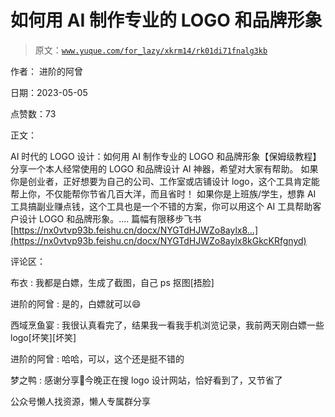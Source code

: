 # 如何用 AI 制作专业的 LOGO 和品牌形象

> 原文：[`www.yuque.com/for_lazy/xkrm14/rk01di71fnalg3kb`](https://www.yuque.com/for_lazy/xkrm14/rk01di71fnalg3kb)

作者： 进阶的阿曾

日期：2023-05-05

点赞数：73

正文：

AI 时代的 LOGO 设计：如何用 AI 制作专业的 LOGO 和品牌形象【保姆级教程】 分享一个本人经常使用的 LOGO 和品牌设计 AI 神器，希望对大家有帮助。 如果你是创业者，正好想要为自己的公司、工作室或店铺设计 logo，这个工具肯定能帮上你，不仅能帮你节省几百大洋，而且省时！ 如果你是上班族/学生，想靠 AI 工具搞副业赚点钱，这个工具也是一个不错的方案，你可以用这个 AI 工具帮助客户设计 LOGO 和品牌形象。.... 篇幅有限移步飞书 [https://nx0vtvp93b.feishu.cn/docx/NYGTdHJWZo8aylx8...](https://nx0vtvp93b.feishu.cn/docx/NYGTdHJWZo8aylx8kGkcKRfgnyd)

评论区：

布衣 : 我都是白嫖，生成了截图，自己 ps 抠图[捂脸]

进阶的阿曾 : 是的，白嫖就可以😄

西域烹鱼宴 : 我很认真看完了，结果我一看我手机浏览记录，我前两天刚白嫖一些 logo[坏笑][坏笑]

进阶的阿曾 : 哈哈，可以，这个还是挺不错的

梦之鸭 : 感谢分享🙏今晚正在搜 logo 设计网站，恰好看到了，又节省了

公众号懒人找资源，懒人专属群分享

